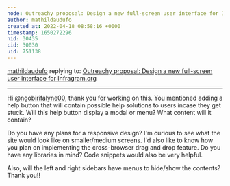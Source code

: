 ```yaml
---
node: Outreachy proposal: Design a new full-screen user interface for Infragram.org
author: mathildaudufo
created_at: 2022-04-18 08:58:16 +0000
timestamp: 1650272296
nid: 30435
cid: 30030
uid: 751138
---
```




[mathildaudufo](../profile/mathildaudufo) replying to: [Outreachy proposal: Design a new full-screen user interface for Infragram.org](../notes/ngobirifalyne00/04-16-2022/outreachy-proposal-design-a-new-full-screen-user-interface-for-infragram-org)

----
Hi [@ngobirifalyne00](/profile/ngobirifalyne00), thank you for working on this. You mentioned adding a help button that will contain possible help solutions to users incase they get stuck. Will this help button display a modal or menu? What content will it contain?

Do you have any plans for a responsive design? I'm curious to see what the site would look like on smaller/medium screens. I'd also like to know how you plan on implementing the cross-browser drag and drop feature. Do you have any libraries in mind? Code snippets would also be very helpful.

Also, will the left and right sidebars have menus to hide/show the contents? Thank you!!